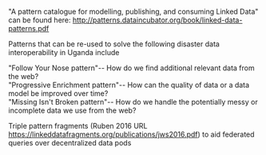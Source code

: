 "A pattern catalogue for modelling, publishing, and consuming Linked Data" can be found here: http://patterns.dataincubator.org/book/linked-data-patterns.pdf


Patterns that can be re-used to  solve the following disaster data interoperability in Uganda include

"Follow Your Nose pattern"-- How do we find additional relevant data from the web? <br/>
"Progressive Enrichment pattern"-- How can the quality of data or a data model be improved over time?<br/>
"Missing Isn't Broken pattern"-- How do we handle the potentially messy or incomplete data we use from the web?

Triple pattern fragments (Ruben 2016 URL https://linkeddatafragments.org/publications/jws2016.pdf) to aid federated  queries over decentralized data pods
 
